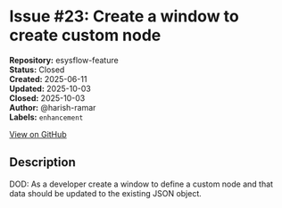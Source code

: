 # Issue #23: Create a window to create custom node

**Repository:** esysflow-feature  
**Status:** Closed  
**Created:** 2025-06-11  
**Updated:** 2025-10-03  
**Closed:** 2025-10-03  
**Author:** @harish-ramar  
**Labels:** `enhancement`  

[View on GitHub](https://github.com/Simtestlab/esysflow-feature/issues/23)

## Description

DOD: As a developer create a window to define a custom node and that data should be updated to the existing JSON object.